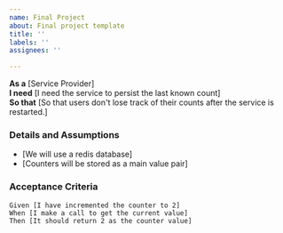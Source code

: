 ```yaml
---
name: Final Project
about: Final project template
title: ''
labels: ''
assignees: ''

---
```


**As a** [Service Provider]  
 **I need** [I need the service to persist the last known count]  
 **So that** [So that users don't lose track of their counts after the service is restarted.]  
   
 ### Details and Assumptions
 * [We will use a redis database]
 * [Counters will be stored as a main value pair]
   
 ### Acceptance Criteria  
   
 ```gherkin
 Given [I have incremented the counter to 2]
 When [I make a call to get the current value]
 Then [It should return 2 as the counter value]
 ```
